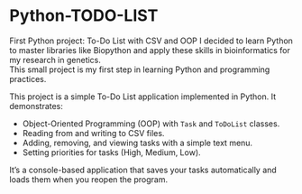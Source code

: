 # Python-TODO-LIST
First Python project: To-Do List with CSV and OOP
I decided to learn Python to master libraries like Biopython and apply these skills in bioinformatics for my research in genetics.  
This small project is my first step in learning Python and programming practices.

This project is a simple To-Do List application implemented in Python. It demonstrates:
- Object-Oriented Programming (OOP) with `Task` and `ToDoList` classes.
- Reading from and writing to CSV files.
- Adding, removing, and viewing tasks with a simple text menu.
- Setting priorities for tasks (High, Medium, Low).

It’s a console-based application that saves your tasks automatically and loads them when you reopen the program.
